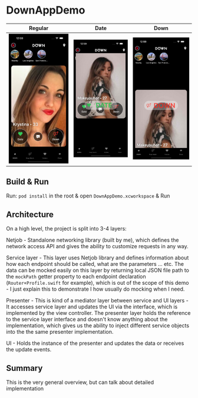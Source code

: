 # DownAppDemo

Regular                    |  Date                     |  Down 
:-------------------------:|:-------------------------:|:-------------------------:
![](https://github.com/iraklivasha/DownAppDemo/blob/main/demo-images/regular.png?raw=true)  |  ![](https://github.com/iraklivasha/DownAppDemo/blob/main/demo-images/date.png?raw=true)  |  ![](https://github.com/iraklivasha/DownAppDemo/blob/main/demo-images/down.png?raw=true) 

## Build & Run

Run: `pod install` in the root & open `DownAppDemo.xcworkspace` & Run

## Architecture

On a high level, the project is split into 3-4 layers: 

Netjob - Standalone networking library (built by me), which defines the network access API and gives the ability to customize requests in any way.

Service layer - This layer uses Netjob library and defines information about how each endpoint should be called, what are the parameters ... etc. The data can be mocked easily on this layer by returning local JSON file path to the `mockPath` getter property to each endpoint declaration (`Router+Profile.swift` for example), which is out of the scope of this demo - I just explain this to demonstrate I how usually do mocking when I need. 

Presenter - This is kind of a mediator layer between service and UI layers - It accesses service layer and updates the UI via the interface, which is implemented by the view controller.
The presenter layer holds the reference to the service layer interface and doesn't know anything about the implementation, which gives us the ability to inject different service objects into the the same presenter implementation. 

UI - Holds the instance of the presenter and updates the data or receives the update events. 

## Summary

This is the very general overview, but can talk about detailed implementation 


